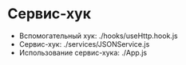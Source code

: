 # Сервис-хук

- Вспомогательный хук: ./hooks/useHttp.hook.js
- Сервис-хук: ./services/JSONService.js
- Использование сервис-хука: ./App.js